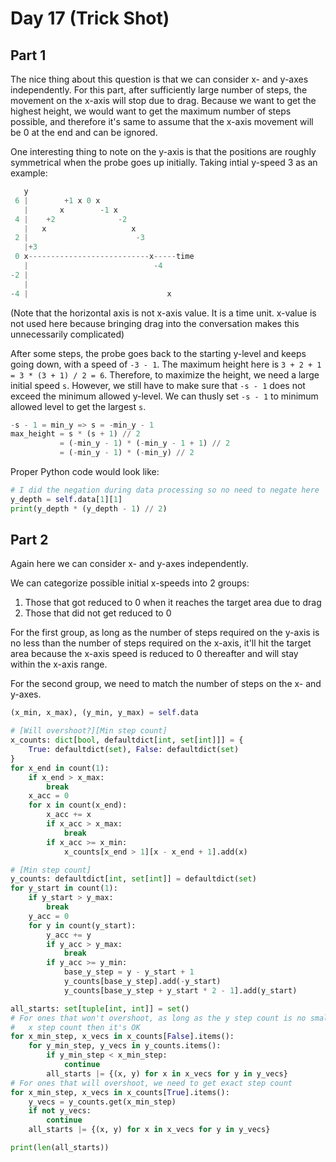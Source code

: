 # Day 17 (Trick Shot)

## Part 1

The nice thing about this question is that we can consider x- and y-axes independently.
For this part, after sufficiently large number of steps, the movement on the x-axis will
stop due to drag. Because we want to get the highest height, we would want to get the
maximum number of steps possible, and therefore it's same to assume that the x-axis
movement will be 0 at the end and can be ignored.

One interesting thing to note on the y-axis is that the positions are roughly
symmetrical when the probe goes up initially. Taking intial y-speed 3 as an example:

```py
   y
 6 |        +1 x 0 x
   |       x        -1 x
 4 |    +2              -2
   |   x                   x
 2 |                        -3
   |+3
 0 x---------------------------x-----time
   |                            -4
-2 |
   |
-4 |                               x
```

(Note that the horizontal axis is not x-axis value. It is a time unit. x-value is not
used here because bringing drag into the conversation makes this unnecessarily
complicated)

After some steps, the probe goes back to the starting y-level and keeps going down, with
a speed of `-3 - 1`. The maximum height here is `3 + 2 + 1 = 3 * (3 + 1) / 2 = 6`.
Therefore, to maximize the height, we need a large initial speed `s`. However, we still
have to make sure that `-s - 1` does not exceed the minimum allowed y-level. We can
thusly set `-s - 1` to minimum allowed level to get the largest `s`.

```py
-s - 1 = min_y => s = -min_y - 1
max_height = s * (s + 1) // 2
           = (-min_y - 1) * (-min_y - 1 + 1) // 2
           = (-min_y - 1) * (-min_y) // 2
```

Proper Python code would look like:

```py
# I did the negation during data processing so no need to negate here
y_depth = self.data[1][1]
print(y_depth * (y_depth - 1) // 2)
```

## Part 2

Again here we can consider x- and y-axes independently.

We can categorize possible initial x-speeds into 2 groups:

1. Those that got reduced to 0 when it reaches the target area due to drag
2. Those that did not get reduced to 0

For the first group, as long as the number of steps required on the y-axis is no less
than the number of steps required on the x-axis, it'll hit the target area because the
x-axis speed is reduced to 0 thereafter and will stay within the x-axis range.

For the second group, we need to match the number of steps on the x- and y-axes.

```py
(x_min, x_max), (y_min, y_max) = self.data

# [Will overshoot?][Min step count]
x_counts: dict[bool, defaultdict[int, set[int]]] = {
    True: defaultdict(set), False: defaultdict(set)
}
for x_end in count(1):
    if x_end > x_max:
        break
    x_acc = 0
    for x in count(x_end):
        x_acc += x
        if x_acc > x_max:
            break
        if x_acc >= x_min:
            x_counts[x_end > 1][x - x_end + 1].add(x)

# [Min step count]
y_counts: defaultdict[int, set[int]] = defaultdict(set)
for y_start in count(1):
    if y_start > y_max:
        break
    y_acc = 0
    for y in count(y_start):
        y_acc += y
        if y_acc > y_max:
            break
        if y_acc >= y_min:
            base_y_step = y - y_start + 1
            y_counts[base_y_step].add(-y_start)
            y_counts[base_y_step + y_start * 2 - 1].add(y_start)

all_starts: set[tuple[int, int]] = set()
# For ones that won't overshoot, as long as the y step count is no smaller than
#   x step count then it's OK
for x_min_step, x_vecs in x_counts[False].items():
    for y_min_step, y_vecs in y_counts.items():
        if y_min_step < x_min_step:
            continue
        all_starts |= {(x, y) for x in x_vecs for y in y_vecs}
# For ones that will overshoot, we need to get exact step count
for x_min_step, x_vecs in x_counts[True].items():
    y_vecs = y_counts.get(x_min_step)
    if not y_vecs:
        continue
    all_starts |= {(x, y) for x in x_vecs for y in y_vecs}

print(len(all_starts))
```
